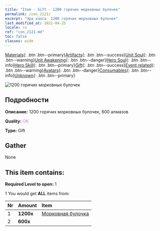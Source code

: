```yaml
---
title: "Item - Gift - 1200 горячих морковных булочек"
permalink: /con_2121/
excerpt: "Эра хаоса  1200 горячих морковных булочек"
last_modified_at: 2021-04-25
locale: ru
ref: "con_2121.md"
toc: false
classes: wide
---
```

 [Materials](/ItemsRU/){: .btn .btn--primary}[Artifacts](/ItemsRU/Artifacts/){: .btn .btn--success}[Unit Soul](/ItemsRU/UnitSoul/){: .btn .btn--warning}[Unit Awakening](/ItemsRU/UnitAwakening/){: .btn .btn--danger}[Hero Soul](/ItemsRU/HeroSoul/){: .btn .btn--info}[Hero Skill](/ItemsRU/HeroSkill/){: .btn .btn--primary}[Gift](/ItemsRU/Gift/){: .btn .btn--success}[Event related](/ItemsRU/Events/){: .btn .btn--warning}[Avatars](/ItemsRU/Avatars/){: .btn .btn--danger}[Consumables](/ItemsRU/Consumables/){: .btn .btn--info}[Unknown](/ItemsRU/Unknown/){: .btn .btn--primary}

 ![1200 горячих морковных булочек](/images/t/i_907588.png)

## Подробности
 **Описание:** 1200 горячих морковных булочек, 600 алмазов

 **Quality:** <span style="color: #DA70D6">OK</span>

 **Type:** Gift

## Gather

  None

## This item contains:

 **Required Level to open:** 1

 1 You would get **ALL** items  from:

  | Nr | Amount |     Item    |
  |:---|:-------|:------------|
  | 1 |  **1200x** | [Морковная булочка](/ItemsRU/con_2119/) |  | 
  | 2 |  **600x** | <i class="fas fa-gem"/> |  | 
